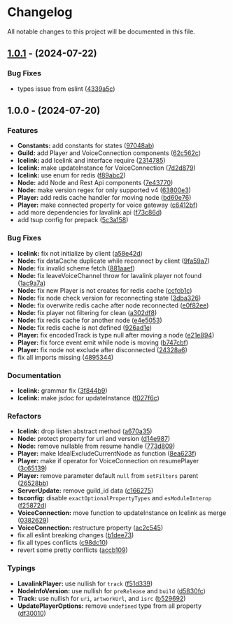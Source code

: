 # Changelog

All notable changes to this project will be documented in this file.

## [1.0.1](https://github.com/stegripe/esbatu/compare/1.0.0...1.0.1) - (2024-07-22)

### Bug Fixes
* types issue from eslint ([4339a5c](https://github.com/stegripe/esbatu/commit/4339a5c7268050b350423a2ad20a394c5f7ad0dd))

## 1.0.0 - (2024-07-20)

### Features
* **Constants:** add constants for states ([97048ab](https://github.com/stegripe/esbatu/commit/97048ab))
* **Guild:** add Player and VoiceConnection components ([62c562c](https://github.com/stegripe/esbatu/commit/62c562c))
* **Icelink:** add Icelink and interface require ([2314785](https://github.com/stegripe/esbatu/commit/2314785))
* **Icelink:** make updateInstance for VoiceConnection ([7d2d879](https://github.com/stegripe/esbatu/commit/7d2d879))
* **Icelink:** use enum for redis ([f89abc2](https://github.com/stegripe/esbatu/commit/f89abc2))
* **Node:** add Node and Rest Api components ([7e43770](https://github.com/stegripe/esbatu/commit/7e43770))
* **Node:** make version regex for only supported v4 ([63800e3](https://github.com/stegripe/esbatu/commit/63800e3))
* **Player:** add redis cache handler for moving node ([bd60e76](https://github.com/stegripe/esbatu/commit/bd60e76))
* **Player:** make connected property for voice gateway ([c6412bf](https://github.com/stegripe/esbatu/commit/c6412bf))
* add more dependencies for lavalink api ([f73c86d](https://github.com/stegripe/esbatu/commit/f73c86d))
* add tsup config for prepack ([5c3a158](https://github.com/stegripe/esbatu/commit/5c3a158))

### Bug Fixes
* **Icelink:** fix not initialize by client ([a58e42d](https://github.com/stegripe/esbatu/commit/a58e42d))
* **Node:** fix dataCache duplicate while reconnect by client ([9fa59a7](https://github.com/stegripe/esbatu/commit/9fa59a7))
* **Node:** fix invalid scheme fetch ([881aaef](https://github.com/stegripe/esbatu/commit/881aaef))
* **Node:** fix leaveVoiceChannel throw for lavalink player not found ([1ac9a7a](https://github.com/stegripe/esbatu/commit/1ac9a7a))
* **Node:** fix new Player is not creates for redis cache ([ccfcb1c](https://github.com/stegripe/esbatu/commit/ccfcb1c))
* **Node:** fix node check version for reconnecting state ([3dba326](https://github.com/stegripe/esbatu/commit/3dba326))
* **Node:** fix overwrite redis cache after node reconnected ([e0f82ee](https://github.com/stegripe/esbatu/commit/e0f82ee))
* **Node:** fix player not filtering for clean ([a302df8](https://github.com/stegripe/esbatu/commit/a302df8))
* **Node:** fix redis cache for another node ([e4e5053](https://github.com/stegripe/esbatu/commit/e4e5053))
* **Node:** fix redis cache is not defined ([926ad1e](https://github.com/stegripe/esbatu/commit/926ad1e))
* **Player:** fix encodedTrack is type null after moving a node ([e21e894](https://github.com/stegripe/esbatu/commit/e21e894))
* **Player:** fix force event emit while node is moving ([b747cbf](https://github.com/stegripe/esbatu/commit/b747cbf))
* **Player:** fix node not exclude after disconnected ([24328a6](https://github.com/stegripe/esbatu/commit/24328a6))
* fix all imports missing ([4895344](https://github.com/stegripe/esbatu/commit/4895344))

### Documentation
* **Icelink:** grammar fix ([3f844b9](https://github.com/stegripe/esbatu/commit/3f844b9))
* **Icelink:** make jsdoc for updateInstance ([f027f6c](https://github.com/stegripe/esbatu/commit/f027f6c))

### Refactors
* **Icelink:** drop listen abstract method ([a670a35](https://github.com/stegripe/esbatu/commit/a670a35))
* **Node:** protect property for url and version ([d14e987](https://github.com/stegripe/esbatu/commit/d14e987))
* **Node:** remove nullable from resume handle ([773d809](https://github.com/stegripe/esbatu/commit/773d809))
* **Player:** make IdealExcludeCurrentNode as function ([8ea623f](https://github.com/stegripe/esbatu/commit/8ea623f))
* **Player:** make if operator for VoiceConnection on resumePlayer ([3c65139](https://github.com/stegripe/esbatu/commit/3c65139))
* **Player:** remove parameter default `null` from `setFilters` parent ([26528bb](https://github.com/stegripe/esbatu/commit/26528bb))
* **ServerUpdate:** remove guild_id data ([c166275](https://github.com/stegripe/esbatu/commit/c166275))
* **tsconfig:** disable `exactOptionalPropertyTypes` and `esModuleInterop` ([f25872d](https://github.com/stegripe/esbatu/commit/f25872d))
* **VoiceConnection:** move function to updateInstance on Icelink as merge ([0382629](https://github.com/stegripe/esbatu/commit/0382629))
* **VoiceConnection:** restructure property ([ac2c545](https://github.com/stegripe/esbatu/commit/ac2c545))
* fix all eslint breaking changes ([b1dee73](https://github.com/stegripe/esbatu/commit/b1dee73))
* fix all types conflicts ([c98dc10](https://github.com/stegripe/esbatu/commit/c98dc10))
* revert some pretty conflicts ([accb109](https://github.com/stegripe/esbatu/commit/accb109))

### Typings
* **LavalinkPlayer:** use nullish for `track` ([f51d339](https://github.com/stegripe/esbatu/commit/f51d339))
* **NodeInfoVersion:** use nullish for `preRelease` and `build` ([d5830fc](https://github.com/stegripe/esbatu/commit/d5830fc))
* **Track:** use nullish for `uri`, `artworkUrl`, and `isrc` ([b529692](https://github.com/stegripe/esbatu/commit/b529692))
* **UpdatePlayerOptions:** remove `undefined` type from all property ([df30010](https://github.com/stegripe/esbatu/commit/df30010))
